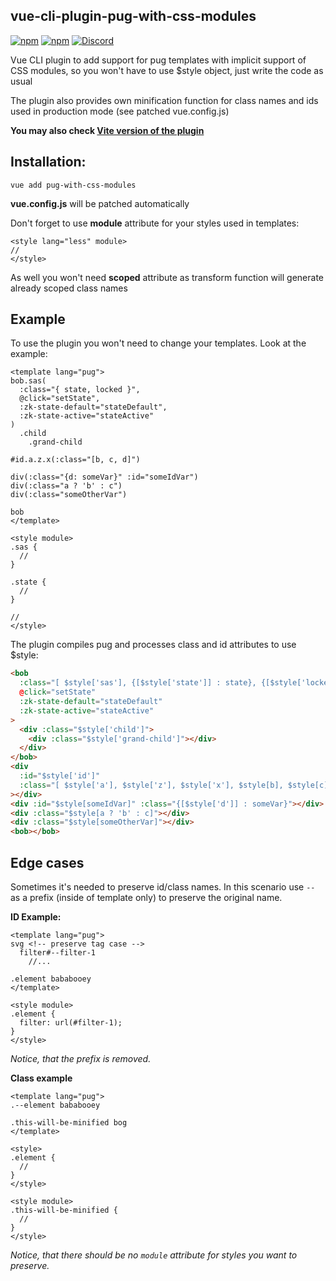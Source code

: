 ## vue-cli-plugin-pug-with-css-modules

[![npm](https://img.shields.io/npm/v/vue-cli-plugin-pug-with-css-modules?color=pink&style=flat-square)](https://www.npmjs.com/package/vue-cli-plugin-pug-with-css-modules)
[![npm](https://img.shields.io/npm/dw/vue-cli-plugin-pug-with-css-modules?color=pink&style=flat-square)](https://www.npmjs.com/package/vue-cli-plugin-pug-with-css-modules)
[![Discord](https://img.shields.io/discord/405510915845390347?color=pink&label=join%20discord&style=flat-square)](https://zeokku.com/discord)

Vue CLI plugin to add support for pug templates with implicit support of CSS modules, so you won't have to use $style object, just write the code as usual

The plugin also provides own minification function for class names and ids used in production mode (see patched vue.config.js)

**You may also check [Vite version of the plugin](https://github.com/zeokku/vite-plugin-vue-pug-with-css-modules)**

## Installation:

```
vue add pug-with-css-modules
```

**vue.config.js** will be patched automatically

Don't forget to use **module** attribute for your styles used in templates:

```vue
<style lang="less" module>
//
</style>
```

As well you won't need **scoped** attribute as transform function will generate already scoped class names

## Example

To use the plugin you won't need to change your templates. Look at the example:

```vue
<template lang="pug">
bob.sas(
  :class="{ state, locked }",
  @click="setState",
  :zk-state-default="stateDefault",
  :zk-state-active="stateActive"
)
  .child 
    .grand-child

#id.a.z.x(:class="[b, c, d]")

div(:class="{d: someVar}" :id="someIdVar")
div(:class="a ? 'b' : c")
div(:class="someOtherVar")

bob
</template>

<style module>
.sas {
  //
}

.state {
  //
}

//
</style>
```

The plugin compiles pug and processes class and id attributes to use $style:

```html
<bob
  :class="[ $style['sas'], {[$style['state']] : state}, {[$style['locked']] : locked} ]"
  @click="setState"
  :zk-state-default="stateDefault"
  :zk-state-active="stateActive"
>
  <div :class="$style['child']">
    <div :class="$style['grand-child']"></div>
  </div>
</bob>
<div
  :id="$style['id']"
  :class="[ $style['a'], $style['z'], $style['x'], $style[b], $style[c], $style[d] ]"
></div>
<div :id="$style[someIdVar]" :class="{[$style['d']] : someVar}"></div>
<div :class="$style[a ? 'b' : c]"></div>
<div :class="$style[someOtherVar]"></div>
<bob></bob>
```

## Edge cases

Sometimes it's needed to preserve id/class names. In this scenario use `--` as a prefix (inside of template only) to preserve the original name.

**ID Example:**

```vue
<template lang="pug">
svg <!-- preserve tag case -->
  filter#--filter-1
    //...

.element bababooey
</template>

<style module>
.element {
  filter: url(#filter-1);
}
</style>
```

_Notice, that the prefix is removed._

**Class example**

```vue
<template lang="pug">
.--element bababooey

.this-will-be-minified bog
</template>

<style>
.element {
  //
}
</style>

<style module>
.this-will-be-minified {
  //
}
</style>
```

_Notice, that there should be no `module` attribute for styles you want to preserve._
